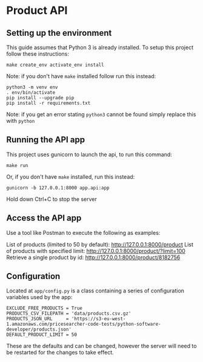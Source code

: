 # Product API

## Setting up the environment
This guide assumes that Python 3 is already installed. To setup this project follow these instructions:

    make create_env activate_env install

Note: if you don't have `make` installed follow run this instead:

    python3 -m venv env
    . env/bin/activate
    pip install --upgrade pip
    pip install -r requirements.txt

Note: if you get an error stating `python3` cannot be found simply replace this with `python`

## Running the API app
This project uses gunicorn to launch the api, to run this command:

    make run

Or, if you don't have `make` installed, run this instead:

    gunicorn -b 127.0.0.1:8000 app.api:app

Hold down Ctrl+C to stop the server

## Access the API app
Use a tool like Postman to execute the following as examples:

List of products (limited to 50 by default): http://127.0.0.1:8000/product
List of products with specified limit: http://127.0.0.1:8000/product/?limit=100
Retrieve a single product by id: http://127.0.0.1:8000/product/8182756

## Configuration
Located at `app/config.py` is a class containing a series of configuration variables used by the app:

    EXCLUDE_FREE_PRODUCTS = True
    PRODUCTS_CSV_FILEPATH = 'data/products.csv.gz'
    PRODUCTS_JSON_URL     = 'https://s3-eu-west-1.amazonaws.com/pricesearcher-code-tests/python-software-developer/products.json'
    DEFAULT_PRODUCT_LIMIT = 50

These are the defaults and can be changed, however the server will need to be restarted for the changes to take effect.